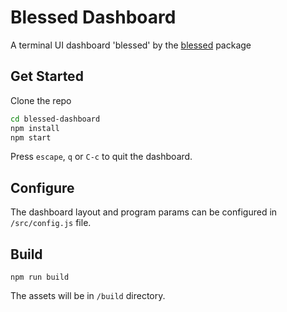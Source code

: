 # Blessed Dashboard

A terminal UI dashboard 'blessed' by the
[blessed](https://www.npmjs.com/package/blessed) package

## Get Started

Clone the repo

```sh
cd blessed-dashboard
npm install
npm start
```

Press `escape`, `q` or `C-c` to quit the dashboard.

## Configure

The dashboard layout and program params can be configured in
`/src/config.js` file.

## Build

`npm run build`

The assets will be in `/build` directory.
